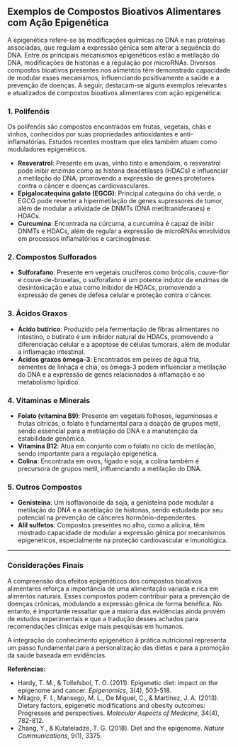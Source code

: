 
## Exemplos de Compostos Bioativos Alimentares com Ação Epigenética

A epigenética refere-se às modificações químicas no DNA e nas proteínas associadas, que regulam a expressão gênica sem alterar a sequência do DNA. Entre os principais mecanismos epigenéticos estão a metilação do DNA, modificações de histonas e a regulação por microRNAs. Diversos compostos bioativos presentes nos alimentos têm demonstrado capacidade de modular esses mecanismos, influenciando positivamente a saúde e a prevenção de doenças. A seguir, destacam-se alguns exemplos relevantes e atualizados de compostos bioativos alimentares com ação epigenética:

### 1. Polifenóis

Os polifenóis são compostos encontrados em frutas, vegetais, chás e vinhos, conhecidos por suas propriedades antioxidantes e anti-inflamatórias. Estudos recentes mostram que eles também atuam como moduladores epigenéticos.

- **Resveratrol**: Presente em uvas, vinho tinto e amendoim, o resveratrol pode inibir enzimas como as histona deacetilases (HDACs) e influenciar a metilação do DNA, promovendo a expressão de genes protetores contra o câncer e doenças cardiovasculares.
- **Epigalocatequina galato (EGCG)**: Principal catequina do chá verde, o EGCG pode reverter a hipermetilação de genes supressores de tumor, além de modular a atividade de DNMTs (DNA metiltransferases) e HDACs.
- **Curcumina**: Encontrada na cúrcuma, a curcumina é capaz de inibir DNMTs e HDACs, além de regular a expressão de microRNAs envolvidos em processos inflamatórios e carcinogênese.

### 2. Compostos Sulforados

- **Sulforafano**: Presente em vegetais crucíferos como brócolis, couve-flor e couve-de-bruxelas, o sulforafano é um potente indutor de enzimas de desintoxicação e atua como inibidor de HDACs, promovendo a expressão de genes de defesa celular e proteção contra o câncer.

### 3. Ácidos Graxos

- **Ácido butírico**: Produzido pela fermentação de fibras alimentares no intestino, o butirato é um inibidor natural de HDACs, promovendo a diferenciação celular e a apoptose de células tumorais, além de modular a inflamação intestinal.
- **Ácidos graxos ômega-3**: Encontrados em peixes de água fria, sementes de linhaça e chia, os ômega-3 podem influenciar a metilação do DNA e a expressão de genes relacionados à inflamação e ao metabolismo lipídico.

### 4. Vitaminas e Minerais

- **Folato (vitamina B9)**: Presente em vegetais folhosos, leguminosas e frutas cítricas, o folato é fundamental para a doação de grupos metil, sendo essencial para a metilação do DNA e a manutenção da estabilidade genômica.
- **Vitamina B12**: Atua em conjunto com o folato no ciclo de metilação, sendo importante para a regulação epigenética.
- **Colina**: Encontrada em ovos, fígado e soja, a colina também é precursora de grupos metil, influenciando a metilação do DNA.

### 5. Outros Compostos

- **Genisteína**: Um isoflavonoide da soja, a genisteína pode modular a metilação do DNA e a acetilação de histonas, sendo estudada por seu potencial na prevenção de cânceres hormônio-dependentes.
- **Alil sulfetos**: Compostos presentes no alho, como a alicina, têm mostrado capacidade de modular a expressão gênica por mecanismos epigenéticos, especialmente na proteção cardiovascular e imunológica.

---

### Considerações Finais

A compreensão dos efeitos epigenéticos dos compostos bioativos alimentares reforça a importância de uma alimentação variada e rica em alimentos naturais. Esses compostos podem contribuir para a prevenção de doenças crônicas, modulando a expressão gênica de forma benéfica. No entanto, é importante ressaltar que a maioria das evidências ainda provém de estudos experimentais e que a tradução desses achados para recomendações clínicas exige mais pesquisas em humanos.

A integração do conhecimento epigenético à prática nutricional representa um passo fundamental para a personalização das dietas e para a promoção da saúde baseada em evidências.

**Referências:**

- Hardy, T. M., & Tollefsbol, T. O. (2011). Epigenetic diet: impact on the epigenome and cancer. *Epigenomics*, 3(4), 503-518.
- Milagro, F. I., Mansego, M. L., De Miguel, C., & Martínez, J. A. (2013). Dietary factors, epigenetic modifications and obesity outcomes: Progresses and perspectives. *Molecular Aspects of Medicine*, 34(4), 782-812.
- Zhang, Y., & Kutateladze, T. G. (2018). Diet and the epigenome. *Nature Communications*, 9(1), 3375.
```
